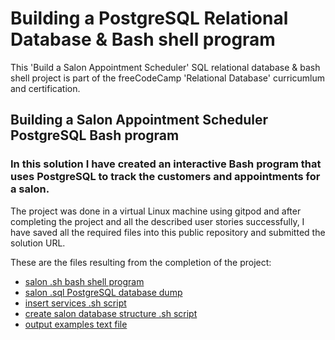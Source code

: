 # Building a PostgreSQL Relational Database & Bash shell program
This 'Build a Salon Appointment Scheduler' SQL relational database & bash shell project is part of the freeCodeCamp 'Relational Database' curricumlum and certification.
## Building a Salon Appointment Scheduler PostgreSQL Bash program
### In this solution I have created an interactive Bash program that uses PostgreSQL to track the customers and appointments for a salon.

The project was done in a virtual Linux machine using gitpod and after completing the project and all the described user stories successfully,
I have saved all the required files into this public repository and submitted the solution URL.

These are the files resulting from the completion of the project:
- [salon .sh bash shell program](./salon.sh)
- [salon .sql PostgreSQL database dump](./salon.sql)
- [insert services .sh script](./insert_services.sh)
- [create salon database structure .sh script](./create_database_structure.sh)
- [output examples text file](./output_examples.txt)
